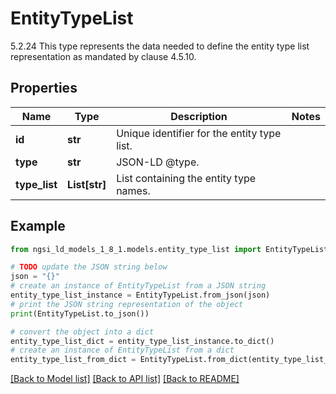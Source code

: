 # EntityTypeList

5.2.24 This type represents the data needed to define the entity type list representation as mandated by clause 4.5.10. 

## Properties

Name | Type | Description | Notes
------------ | ------------- | ------------- | -------------
**id** | **str** | Unique identifier for the entity type list.  | 
**type** | **str** | JSON-LD @type.  | 
**type_list** | **List[str]** | List containing the entity type names.  | 

## Example

```python
from ngsi_ld_models_1_8_1.models.entity_type_list import EntityTypeList

# TODO update the JSON string below
json = "{}"
# create an instance of EntityTypeList from a JSON string
entity_type_list_instance = EntityTypeList.from_json(json)
# print the JSON string representation of the object
print(EntityTypeList.to_json())

# convert the object into a dict
entity_type_list_dict = entity_type_list_instance.to_dict()
# create an instance of EntityTypeList from a dict
entity_type_list_from_dict = EntityTypeList.from_dict(entity_type_list_dict)
```
[[Back to Model list]](../README.md#documentation-for-models) [[Back to API list]](../README.md#documentation-for-api-endpoints) [[Back to README]](../README.md)


